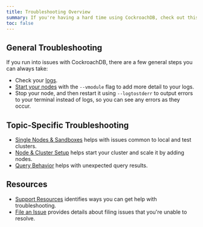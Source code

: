 ```yaml
---
title: Troubleshooting Overview
summary: If you're having a hard time using CockroachDB, check out this overview of our existing troubleshooting resources
toc: false
---
```


## General Troubleshooting

If you run into issues with CockroachDB, there are a few general steps you can always take:
 
 - Check your [logs](debug-and-error-logs.html).
 - [Start your nodes](start-a-node.html) with the `--vmodule` flag to add more detail to your logs.
 - Stop your node, and then restart it using `--logtostderr` to output errors to your terminal instead of logs, so you can see any errors as they occur.

## Topic-Specific Troubleshooting

- [Single Nodes & Sandboxes](single-nodes-and-sandboxes-troubleshooting.html) helps with issues common to local and test clusters.
- [Node & Cluster Setup](cluster-setup-troubleshooting.html) helps start your cluster and scale it by adding nodes.
- [Query Behavior](cluster-setup-troubleshooting.html) helps with unexpected query results.

## Resources

- [Support Resources](support-resources.html) identifies ways you can get help with troubleshooting.
- [File an Issue](file-an-issue.html) provides details about filing issues that you're unable to resolve.
